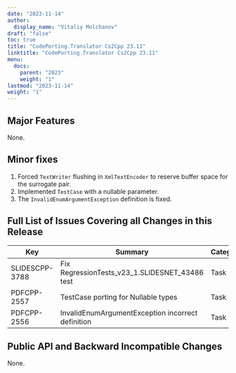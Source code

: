 ```yaml
---
date: "2023-11-14"
author:
  display_name: "Vitaliy Molchanov"
draft: "false"
toc: true
title: "CodePorting.Translator Cs2Cpp 23.11"
linktitle: "CodePorting.Translator Cs2Cpp 23.11"
menu:
  docs:
    parent: "2023"
    weight: "1"
lastmod: "2023-11-14"
weight: "1"
---
```


## Major Features ##

None.

## Minor fixes ##

1. Forced `TextWriter` flushing in `XmlTextEncoder` to reserve buffer space for the surrogate pair.
1. Implemented `TestCase` with a nullable parameter.
1. The `InvalidEnumArgumentException` definition is fixed.

## Full List of Issues Covering all Changes in this Release ##

| Key | Summary | Category |
| --- | --- | --- |
| SLIDESCPP-3788 | Fix RegressionTests_v23_1.SLIDESNET_43486 test | Task |
| PDFCPP-2557 | TestCase porting for Nullable types | Task |
| PDFCPP-2556 | InvalidEnumArgumentException incorrect definition | Task |

## Public API and Backward Incompatible Changes ##

None.
